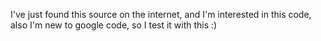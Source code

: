 I've just found this source on the internet, and I'm interested in this code, also I'm new to google code, so I test it with this :)